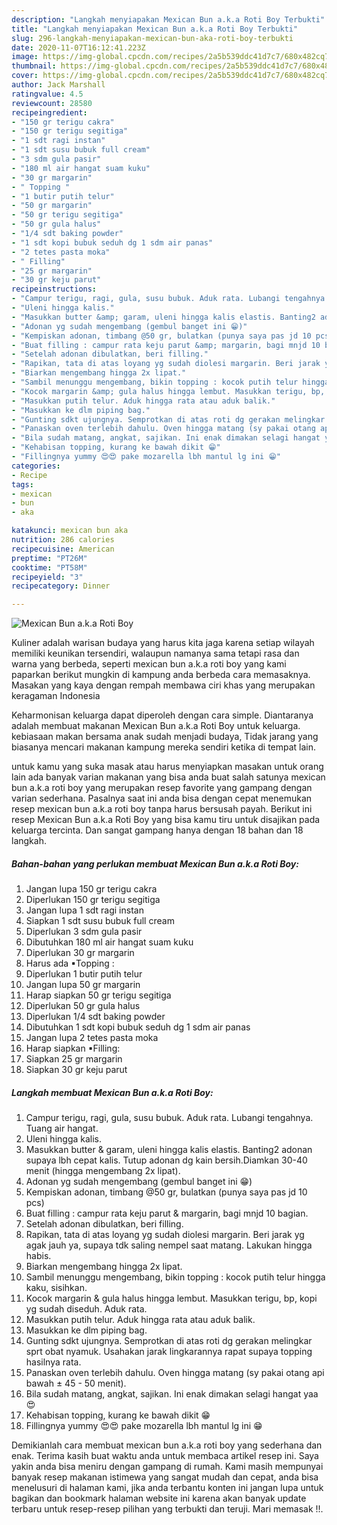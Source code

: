 ```yaml
---
description: "Langkah menyiapakan Mexican Bun a.k.a Roti Boy Terbukti"
title: "Langkah menyiapakan Mexican Bun a.k.a Roti Boy Terbukti"
slug: 296-langkah-menyiapakan-mexican-bun-aka-roti-boy-terbukti
date: 2020-11-07T16:12:41.223Z
image: https://img-global.cpcdn.com/recipes/2a5b539ddc41d7c7/680x482cq70/mexican-bun-aka-roti-boy-foto-resep-utama.jpg
thumbnail: https://img-global.cpcdn.com/recipes/2a5b539ddc41d7c7/680x482cq70/mexican-bun-aka-roti-boy-foto-resep-utama.jpg
cover: https://img-global.cpcdn.com/recipes/2a5b539ddc41d7c7/680x482cq70/mexican-bun-aka-roti-boy-foto-resep-utama.jpg
author: Jack Marshall
ratingvalue: 4.5
reviewcount: 28580
recipeingredient:
- "150 gr terigu cakra"
- "150 gr terigu segitiga"
- "1 sdt ragi instan"
- "1 sdt susu bubuk full cream"
- "3 sdm gula pasir"
- "180 ml air hangat suam kuku"
- "30 gr margarin"
- " Topping "
- "1 butir putih telur"
- "50 gr margarin"
- "50 gr terigu segitiga"
- "50 gr gula halus"
- "1/4 sdt baking powder"
- "1 sdt kopi bubuk seduh dg 1 sdm air panas"
- "2 tetes pasta moka"
- " Filling"
- "25 gr margarin"
- "30 gr keju parut"
recipeinstructions:
- "Campur terigu, ragi, gula, susu bubuk. Aduk rata. Lubangi tengahnya. Tuang air hangat."
- "Uleni hingga kalis."
- "Masukkan butter &amp; garam, uleni hingga kalis elastis. Banting2 adonan supaya lbh cepat kalis. Tutup adonan dg kain bersih.Diamkan 30-40 menit (hingga mengembang 2x lipat)."
- "Adonan yg sudah mengembang (gembul banget ini 😁)"
- "Kempiskan adonan, timbang @50 gr, bulatkan (punya saya pas jd 10 pcs)"
- "Buat filling : campur rata keju parut &amp; margarin, bagi mnjd 10 bagian."
- "Setelah adonan dibulatkan, beri filling."
- "Rapikan, tata di atas loyang yg sudah diolesi margarin. Beri jarak yg agak jauh ya, supaya tdk saling nempel saat matang. Lakukan hingga habis."
- "Biarkan mengembang hingga 2x lipat."
- "Sambil menunggu mengembang, bikin topping : kocok putih telur hingga kaku, sisihkan."
- "Kocok margarin &amp; gula halus hingga lembut. Masukkan terigu, bp, kopi yg sudah diseduh. Aduk rata."
- "Masukkan putih telur. Aduk hingga rata atau aduk balik."
- "Masukkan ke dlm piping bag."
- "Gunting sdkt ujungnya. Semprotkan di atas roti dg gerakan melingkar sprt obat nyamuk. Usahakan jarak lingkarannya rapat supaya topping hasilnya rata."
- "Panaskan oven terlebih dahulu. Oven hingga matang (sy pakai otang api bawah ± 45 - 50 menit)."
- "Bila sudah matang, angkat, sajikan. Ini enak dimakan selagi hangat yaa 😍"
- "Kehabisan topping, kurang ke bawah dikit 😁"
- "Fillingnya yummy 😍😍 pake mozarella lbh mantul lg ini 😁"
categories:
- Recipe
tags:
- mexican
- bun
- aka

katakunci: mexican bun aka 
nutrition: 286 calories
recipecuisine: American
preptime: "PT26M"
cooktime: "PT58M"
recipeyield: "3"
recipecategory: Dinner

---
```



![Mexican Bun a.k.a Roti Boy](https://img-global.cpcdn.com/recipes/2a5b539ddc41d7c7/680x482cq70/mexican-bun-aka-roti-boy-foto-resep-utama.jpg)

Kuliner adalah warisan budaya yang harus kita jaga karena setiap wilayah memiliki keunikan tersendiri, walaupun namanya sama tetapi rasa dan warna yang berbeda, seperti mexican bun a.k.a roti boy yang kami paparkan berikut mungkin di kampung anda berbeda cara memasaknya. Masakan yang kaya dengan rempah membawa ciri khas yang merupakan keragaman Indonesia



Keharmonisan keluarga dapat diperoleh dengan cara simple. Diantaranya adalah membuat makanan Mexican Bun a.k.a Roti Boy untuk keluarga. kebiasaan makan bersama anak sudah menjadi budaya, Tidak jarang yang biasanya mencari makanan kampung mereka sendiri ketika di tempat lain.

untuk kamu yang suka masak atau harus menyiapkan masakan untuk orang lain ada banyak varian makanan yang bisa anda buat salah satunya mexican bun a.k.a roti boy yang merupakan resep favorite yang gampang dengan varian sederhana. Pasalnya saat ini anda bisa dengan cepat menemukan resep mexican bun a.k.a roti boy tanpa harus bersusah payah.
Berikut ini resep Mexican Bun a.k.a Roti Boy yang bisa kamu tiru untuk disajikan pada keluarga tercinta. Dan sangat gampang hanya dengan 18 bahan dan 18 langkah.


<!--inarticleads1-->

##### Bahan-bahan yang perlukan membuat Mexican Bun a.k.a Roti Boy:

1. Jangan lupa 150 gr terigu cakra
1. Diperlukan 150 gr terigu segitiga
1. Jangan lupa 1 sdt ragi instan
1. Siapkan 1 sdt susu bubuk full cream
1. Diperlukan 3 sdm gula pasir
1. Dibutuhkan 180 ml air hangat suam kuku
1. Diperlukan 30 gr margarin
1. Harus ada  ▪Topping :
1. Diperlukan 1 butir putih telur
1. Jangan lupa 50 gr margarin
1. Harap siapkan 50 gr terigu segitiga
1. Diperlukan 50 gr gula halus
1. Diperlukan 1/4 sdt baking powder
1. Dibutuhkan 1 sdt kopi bubuk seduh dg 1 sdm air panas
1. Jangan lupa 2 tetes pasta moka
1. Harap siapkan  ▪Filling:
1. Siapkan 25 gr margarin
1. Siapkan 30 gr keju parut




<!--inarticleads2-->

##### Langkah membuat  Mexican Bun a.k.a Roti Boy:

1. Campur terigu, ragi, gula, susu bubuk. Aduk rata. Lubangi tengahnya. Tuang air hangat.
1. Uleni hingga kalis.
1. Masukkan butter &amp; garam, uleni hingga kalis elastis. Banting2 adonan supaya lbh cepat kalis. Tutup adonan dg kain bersih.Diamkan 30-40 menit (hingga mengembang 2x lipat).
1. Adonan yg sudah mengembang (gembul banget ini 😁)
1. Kempiskan adonan, timbang @50 gr, bulatkan (punya saya pas jd 10 pcs)
1. Buat filling : campur rata keju parut &amp; margarin, bagi mnjd 10 bagian.
1. Setelah adonan dibulatkan, beri filling.
1. Rapikan, tata di atas loyang yg sudah diolesi margarin. Beri jarak yg agak jauh ya, supaya tdk saling nempel saat matang. Lakukan hingga habis.
1. Biarkan mengembang hingga 2x lipat.
1. Sambil menunggu mengembang, bikin topping : kocok putih telur hingga kaku, sisihkan.
1. Kocok margarin &amp; gula halus hingga lembut. Masukkan terigu, bp, kopi yg sudah diseduh. Aduk rata.
1. Masukkan putih telur. Aduk hingga rata atau aduk balik.
1. Masukkan ke dlm piping bag.
1. Gunting sdkt ujungnya. Semprotkan di atas roti dg gerakan melingkar sprt obat nyamuk. Usahakan jarak lingkarannya rapat supaya topping hasilnya rata.
1. Panaskan oven terlebih dahulu. Oven hingga matang (sy pakai otang api bawah ± 45 - 50 menit).
1. Bila sudah matang, angkat, sajikan. Ini enak dimakan selagi hangat yaa 😍
1. Kehabisan topping, kurang ke bawah dikit 😁
1. Fillingnya yummy 😍😍 pake mozarella lbh mantul lg ini 😁




Demikianlah cara membuat mexican bun a.k.a roti boy yang sederhana dan enak. Terima kasih buat waktu anda untuk membaca artikel resep ini. Saya yakin anda bisa meniru dengan gampang di rumah. Kami masih mempunyai banyak resep makanan istimewa yang sangat mudah dan cepat, anda bisa menelusuri di halaman kami, jika anda terbantu konten ini jangan lupa untuk bagikan dan bookmark halaman website ini karena akan banyak update terbaru untuk resep-resep pilihan yang terbukti dan teruji. Mari memasak !!. 
